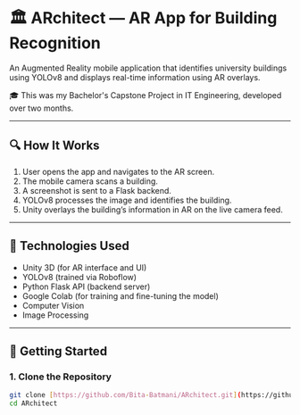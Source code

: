 # 🏛️ ARchitect — AR App for Building Recognition

An Augmented Reality mobile application that identifies university buildings using YOLOv8 and displays real-time information using AR overlays.

🎓 This was my Bachelor's Capstone Project in IT Engineering, developed over two months.

---

## 🔍 How It Works

1. User opens the app and navigates to the AR screen.
2. The mobile camera scans a building.
3. A screenshot is sent to a Flask backend.
4. YOLOv8 processes the image and identifies the building.
5. Unity overlays the building’s information in AR on the live camera feed.

---

## 🧠 Technologies Used

- Unity 3D (for AR interface and UI)
- YOLOv8 (trained via Roboflow)
- Python Flask API (backend server)
- Google Colab (for training and fine-tuning the model)
- Computer Vision
- Image Processing

---

## 🚀 Getting Started

### 1. Clone the Repository
```bash
git clone [https://github.com/Bita-Batmani/ARchitect.git](https://github.com/Bita-Batmani/ARchitect-FinalUniProject)
cd ARchitect
